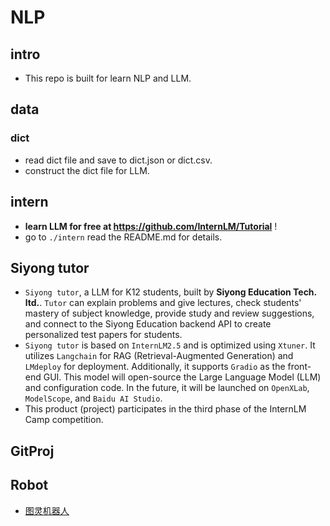 # NLP

## intro
- This repo is built for learn NLP and LLM.

## data
### dict
- read dict file and save to dict.json or dict.csv.
- construct the dict file for LLM.


## intern
- __learn LLM for free at https://github.com/InternLM/Tutorial__ !
- go to `./intern` read the README.md for details.

## Siyong tutor
- `Siyong tutor`, a LLM for K12 students, built by __Siyong Education Tech. ltd.__. `Tutor` can explain problems and give lectures, check students' mastery of subject knowledge, provide study and review suggestions, and connect to the Siyong Education backend API to create personalized test papers for students.
 - `Siyong tutor` is based on `InternLM2.5` and is optimized using `Xtuner`. It utilizes `Langchain` for RAG (Retrieval-Augmented Generation) and `LMdeploy` for deployment. Additionally, it supports `Gradio` as the front-end GUI. This model will open-source the Large Language Model (LLM) and configuration code. In the future, it will be launched on `OpenXLab`, `ModelScope`, and `Baidu AI Studio`.
 - This product (project) participates in the third phase of the InternLM Camp competition.

## GitProj

## Robot
- [图灵机器人](http://www.tuling123.com/member/robot/index.jhtml)
